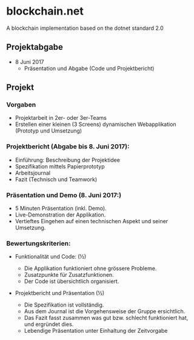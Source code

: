 # blockchain.net
A blockchain implementation based on the dotnet standard 2.0

## Projektabgabe
* 8 Juni 2017
  * Präsentation und Abgabe (Code und Projektbericht)

## Projekt
### Vorgaben
* Projektarbeit in 2er- oder 3er-Teams
* Erstellen einer kleinen (3 Screens) dynamischen Webapplikation (Prototyp und Umsetzung)

### Projektbericht (Abgabe bis 8. Juni 2017):
* Einführung: Beschreibung der Projektidee
* Spezifikation mittels Papierprototyp
* Arbeitsjournal
* Fazit (Technisch und Teamwork)

### Präsentation und Demo (8. Juni 2017:)
* 5 Minuten Präsentation (inkl. Demo).
* Live-Demonstration der Applikation.
* Vertieftes Eingehen auf einen technischen Aspekt und seiner Umsetzung.

### Bewertungskriterien:
* Funktionalität und Code: (½)
  * Die Applikation funktioniert ohne grössere Probleme.
  * Zusatzpunkte für Zusatzfunktionen.
  * Der Code ist übersichtlich organisiert.

* Projektbericht und Präsentation (½)
  * Die Spezifikation ist vollständig.
  * Aus dem Journal ist die Vorgehensweise der Gruppe ersichtlich.
  * Das Fazit fasst zusammen was gut bzw. schlecht funktioniert hat, und  ergründet dies.
  * Lebendige Präsentation unter Einhaltung der Zeitvorgabe
